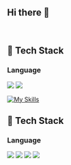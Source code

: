 ## Hi there 👋
<br/>

 ## 🧱 Tech Stack
 ### Language
<!--C-->
<img src="https://img.shields.io/badge/c-A8B9CC?style=flat-square&logo=c&logoColor=white">
<!--C++-->
<img src="https://img.shields.io/badge/cplusplus-00599C?style=flat-square&logo=cplusplus&logoColor=white"/>

[![My Skills](https://skillicons.dev/icons?i=js,html,css,wasm)](https://skillicons.dev)

  ## 🧱 Tech Stack
  ### Language
  <!--Python-->
  <img src="https://img.shields.io/badge/Python-3776AB?style=flat-square&logo=Python&logoColor=white"/>
  <!--JavaScript-->
  <img src="https://img.shields.io/badge/JavaScript-F7DF1E?style=flat-square&logo=JavaScript&logoColor=white"/>
  <!--HTML5-->
  <img src="https://img.shields.io/badge/HTML5-E34F26?style=flat-square&logo=HTML5&logoColor=white"/>
  <!--CSS-->
  <img src="https://img.shields.io/badge/CSS3-1572B6?style=flat-square&logo=CSS3&logoColor=white"/>
  <br/>
<!--
**inter7247/inter7247** is a ✨ _special_ ✨ repository because its `README.md` (this file) appears on your GitHub profile.

Here are some ideas to get you started:

- 🔭 I’m currently working on ...
- 🌱 I’m currently learning ...
- 👯 I’m looking to collaborate on ...
- 🤔 I’m looking for help with ...
- 💬 Ask me about ...
- 📫 How to reach me: ...
- 😄 Pronouns: ...
- ⚡ Fun fact: ...
-->

